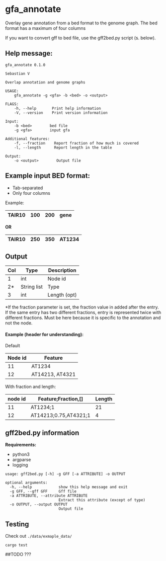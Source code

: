 # gfa_annotate
Overlay gene annotation from a bed format to the genome graph. The bed format has a maximum of four columns 

If you want to convert gff to bed file, use the gff2bed.py script (s. below). 

## Help message:
```text
gfa_annotate 0.1.0

Sebastian V

Overlap annotation and genome graphs

USAGE:
    gfa_annotate -g <gfa> -b <bed> -o <output>

FLAGS:
    -h, --help       Print help information
    -V, --version    Print version information

Input:
    -b <bed>        bed file
    -g <gfa>        input gfa

Additional features:
    -f, --fraction    Report fraction of how much is covered
    -l, --length      Report length in the table

Output:
    -o <output>        Output file
```


## **Example input BED format**: 
- Tab-separated
- Only four columns 

Example: 

| TAIR10 | 100 | 200 | gene |
|--------|-----|-----|------|
**OR**

| TAIR10 | 250 | 350 | AT1234 |
|--------|-----|-----|--------|

## Output 

| Col | Type        | Description  |
|-----|-------------|--------------|
| 1   | int         | Node id      |
| 2*  | String list | Type         |
| 3   | int         | Length (opt) |

*If the fraction parameter is set, the fraction value in added after the entry. If the same entry has two different fractions, entry is represented twice with different fractions. Must be here because it is specific to the annotation and not the node.

#### Example (header for understanding):
Default 

| Node id | Feature         |   
|---------|-----------------|
| 11      | AT1234          |   
| 12      | AT14213, AT4321 |   

With fraction and length:

| node id | Feature;Fraction,[]   | Length |
|---------|-----------------------|--------|
| 11      | AT1234;1              | 21     |
| 12      | AT14213;0.75,AT4321;1 | 4      |




## gff2bed.py information    
**Requirements:**
- python3
- argparse
- logging


```text
usage: gff2bed.py [-h] -g GFF [-a ATTRIBUTE] -o OUTPUT

optional arguments:
  -h, --help            show this help message and exit
  -g GFF, --gff GFF     Gff file
  -a ATTRIBUTE, --attribute ATTRIBUTE 
                        Extract this attribute (except of type)
  -o OUTPUT, --output OUTPUT
                        Output file

```

## Testing
Check out ```./data/exmaple_data/```
```text
cargo test
```

##TODO
???
